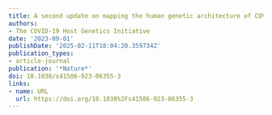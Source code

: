 ```yaml
---
title: A second update on mapping the human genetic architecture of COVID-19
authors:
- The COVID-19 Host Genetics Initiative
date: '2023-09-01'
publishDate: '2025-02-11T18:04:20.359734Z'
publication_types:
- article-journal
publication: '*Nature*'
doi: 10.1038/s41586-023-06355-3
links:
- name: URL
  url: https://doi.org/10.1038%2Fs41586-023-06355-3
---
```

